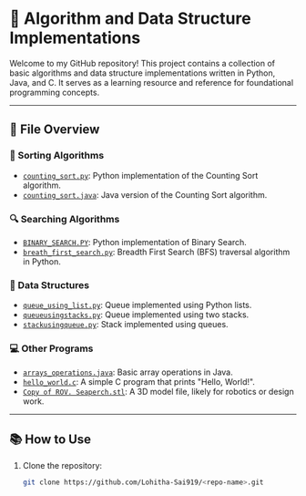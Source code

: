 # 🚀 Algorithm and Data Structure Implementations

Welcome to my GitHub repository! This project contains a collection of basic algorithms and data structure implementations written in Python, Java, and C. It serves as a learning resource and reference for foundational programming concepts.

---

## 📁 File Overview

### 🔢 Sorting Algorithms
- [`counting_sort.py`](https://github.com/Lohitha-Sai919/<repo-name>/blob/main/counting_sort.py): Python implementation of the Counting Sort algorithm.
- [`counting_sort.java`](https://github.com/Lohitha-Sai919/<repo-name>/blob/main/counting_sort.java): Java version of the Counting Sort algorithm.

### 🔍 Searching Algorithms
- [`BINARY_SEARCH.PY`](https://github.com/Lohitha-Sai919/<repo-name>/blob/main/BINARY_SEARCH.PY): Python implementation of Binary Search.
- [`breath_first_search.py`](https://github.com/Lohitha-Sai919/<repo-name>/blob/main/breath_first_search.py): Breadth First Search (BFS) traversal algorithm in Python.

### 🔧 Data Structures
- [`queue_using_list.py`](https://github.com/Lohitha-Sai919/<repo-name>/blob/main/queue_using_list.py): Queue implemented using Python lists.
- [`queueusingstacks.py`](https://github.com/Lohitha-Sai919/<repo-name>/blob/main/queueusingstacks.py): Queue implemented using two stacks.
- [`stackusingqueue.py`](https://github.com/Lohitha-Sai919/<repo-name>/blob/main/stackusingqueue.py): Stack implemented using queues.

### 💻 Other Programs
- [`arrays_operations.java`](https://github.com/Lohitha-Sai919/<repo-name>/blob/main/arrays_operations.java): Basic array operations in Java.
- [`hello_world.c`](https://github.com/Lohitha-Sai919/<repo-name>/blob/main/hello_world.c): A simple C program that prints "Hello, World!".
- [`Copy of ROV. Seaperch.stl`](https://github.com/Lohitha-Sai919/<repo-name>/blob/main/Copy%20of%20ROV.%20Seaperch.stl): A 3D model file, likely for robotics or design work.

---

## 📚 How to Use

1. Clone the repository:
   ```bash
   git clone https://github.com/Lohitha-Sai919/<repo-name>.git
